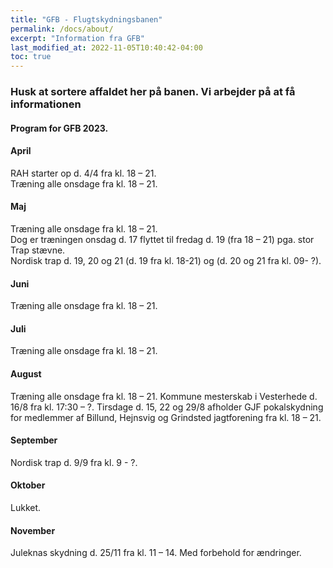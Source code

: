 ```yaml
---
title: "GFB - Flugtskydningsbanen"
permalink: /docs/about/
excerpt: "Information fra GFB"
last_modified_at: 2022-11-05T10:40:42-04:00
toc: true
---
```

### Husk at sortere affaldet her på banen. Vi arbejder på at få informationen

#### Program for GFB 2023. 
#### April
RAH starter op d. 4/4 fra kl. 18 – 21.  
Træning alle onsdage fra kl. 18 – 21.
#### Maj
Træning alle onsdage fra kl. 18 – 21.  
Dog er træningen onsdag d. 17 flyttet til fredag d. 19 (fra 18 – 21) pga. stor Trap stævne.  
Nordisk trap d. 19, 20 og 21 (d. 19 fra kl. 18-21) og (d. 20 og 21 fra kl. 09- ?).
#### Juni
Træning alle onsdage fra kl. 18 – 21.
#### Juli
Træning alle onsdage fra kl. 18 – 21.
#### August
Træning alle onsdage fra kl. 18 – 21.
Kommune mesterskab i Vesterhede d. 16/8 fra kl. 17:30 – ?.
Tirsdage d. 15, 22 og 29/8 afholder GJF pokalskydning for medlemmer af Billund, Hejnsvig og Grindsted jagtforening fra kl. 18 – 21.
#### September
Nordisk trap d. 9/9 fra kl. 9 - ?.
#### Oktober
Lukket.
#### November
Juleknas skydning d. 25/11 fra kl. 11 – 14.
Med forbehold for ændringer. 
